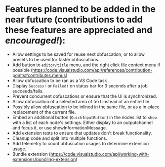 # Features planned to be added in the near future (contributions to add these features are appreciated and *encouraged!*):

- Allow settings to be saved for reuse next obfuscation, or to allow presets to be used for faster obfuscations.
- Add button to `editor/title` menu, and the right click file context menu if possible (https://code.visualstudio.com/api/references/contribution-points#contributes.menus)
- Allow obfuscation to be ran as a VS Code task
- Display `Success!` or `Failed!` on status bar for 3 seconds after a job succeeds/fails.
- Prevent concurrent obfuscations or ensure that the UI is synchronized.
- Allow obfuscation of a selected area of text instead of an entire file.
- Possibly allow obfuscation to be inlined in the same file, or as a in-place replacement of the current file.
- Embed an additional button (`QuickInputButton`) in the nodes list to `show` with a list of each node's settings. Either display to an outputchannel and focus it, or use showInformationMessage.
- Add extension tests to ensure that updates don't break functionality.
- Cleanup code and split into multiple functions.
- Add telemetry to count obfuscation usages to determine extension usage.
- Bundle extension (https://code.visualstudio.com/api/working-with-extensions/bundling-extension)